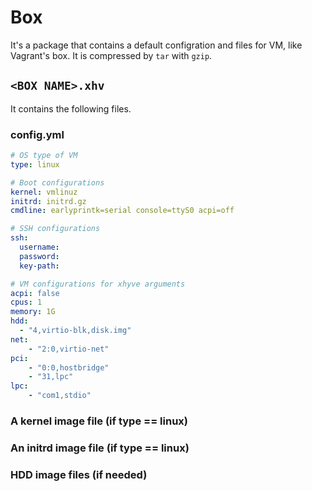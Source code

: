 # Box

It's a package that contains a default configration and files for VM, like Vagrant's box. It is compressed by `tar` with `gzip`.

## `<BOX NAME>.xhv`

It contains the following files.

### config.yml
```yaml
# OS type of VM
type: linux

# Boot configurations
kernel: vmlinuz
initrd: initrd.gz
cmdline: earlyprintk=serial console=ttyS0 acpi=off

# SSH configurations
ssh:
  username:
  password:
  key-path:

# VM configurations for xhyve arguments
acpi: false
cpus: 1
memory: 1G
hdd:
  - "4,virtio-blk,disk.img"
net:
    - "2:0,virtio-net"
pci:
    - "0:0,hostbridge"
    - "31,lpc"
lpc:
    - "com1,stdio"
```

### A kernel image file (if type == linux)

### An initrd image file (if type == linux)

### HDD image files (if needed)
